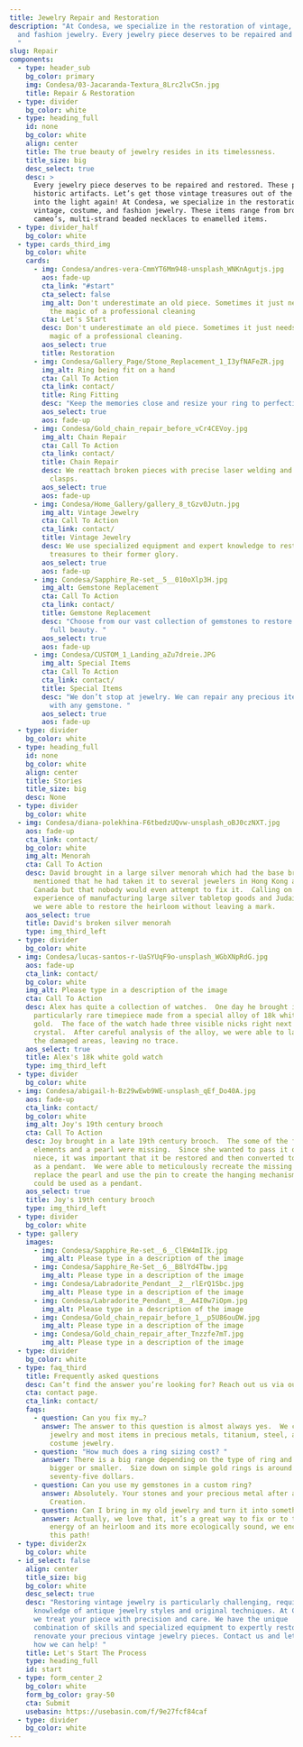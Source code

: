 ```yaml
---
title: Jewelry Repair and Restoration
description: "At Condesa, we specialize in the restoration of vintage, costume,
  and fashion jewelry. Every jewelry piece deserves to be repaired and restored.
  "
slug: Repair
components:
  - type: header_sub
    bg_color: primary
    img: Condesa/03-Jacaranda-Textura_8Lrc2lvC5n.jpg
    title: Repair & Restoration
  - type: divider
    bg_color: white
  - type: heading_full
    id: none
    bg_color: white
    align: center
    title: The true beauty of jewelry resides in its timelessness.
    title_size: big
    desc_select: true
    desc: >
      Every jewelry piece deserves to be repaired and restored. These pieces are
      historic artifacts. Let’s get those vintage treasures out of the box and
      into the light again! At Condesa, we specialize in the restoration of
      vintage, costume, and fashion jewelry. These items range from brooches to
      cameo’s, multi-strand beaded necklaces to enamelled items.
  - type: divider_half
    bg_color: white
  - type: cards_third_img
    bg_color: white
    cards:
      - img: Condesa/andres-vera-CmmYT6Mm948-unsplash_WNKnAgutjs.jpg
        aos: fade-up
        cta_link: "#start"
        cta_select: false
        img_alt: Don't underestimate an old piece. Sometimes it just needs some TLC and
          the magic of a professional cleaning
        cta: Let's Start
        desc: Don't underestimate an old piece. Sometimes it just needs some TLC and the
          magic of a professional cleaning.
        aos_select: true
        title: Restoration
      - img: Condesa/Gallery_Page/Stone_Replacement_1_I3yfNAFeZR.jpg
        img_alt: Ring being fit on a hand
        cta: Call To Action
        cta_link: contact/
        title: Ring Fitting
        desc: "Keep the memories close and resize your ring to perfection. "
        aos_select: true
        aos: fade-up
      - img: Condesa/Gold_chain_repair_before_vCr4CEVoy.jpg
        img_alt: Chain Repair
        cta: Call To Action
        cta_link: contact/
        title: Chain Repair
        desc: We reattach broken pieces with precise laser welding and replace broken
          clasps.
        aos_select: true
        aos: fade-up
      - img: Condesa/Home_Gallery/gallery_8_tGzv0Jutn.jpg
        img_alt: Vintage Jewelry
        cta: Call To Action
        cta_link: contact/
        title: Vintage Jewelry
        desc: We use specialized equipment and expert knowledge to restore vintage
          treasures to their former glory.
        aos_select: true
        aos: fade-up
      - img: Condesa/Sapphire_Re-set__5__010oXlp3H.jpg
        img_alt: Gemstone Replacement
        cta: Call To Action
        cta_link: contact/
        title: Gemstone Replacement
        desc: "Choose from our vast collection of gemstones to restore any design to its
          full beauty. "
        aos_select: true
        aos: fade-up
      - img: Condesa/CUSTOM_1_Landing_aZu7dreie.JPG
        img_alt: Special Items
        cta: Call To Action
        cta_link: contact/
        title: Special Items
        desc: "We don’t stop at jewelry. We can repair any precious item in any metal
          with any gemstone. "
        aos_select: true
        aos: fade-up
  - type: divider
    bg_color: white
  - type: heading_full
    id: none
    bg_color: white
    align: center
    title: Stories
    title_size: big
    desc: None
  - type: divider
    bg_color: white
  - img: Condesa/diana-polekhina-F6tbedzUQvw-unsplash_oBJ0czNXT.jpg
    aos: fade-up
    cta_link: contact/
    bg_color: white
    img_alt: Menorah
    cta: Call To Action
    desc: David brought in a large silver menorah which had the base broken off.  He
      mentioned that he had taken it to several jewelers in Hong Kong as well as
      Canada but that nobody would even attempt to fix it.  Calling on our
      experience of manufacturing large silver tabletop goods and Judaica items,
      we were able to restore the heirloom without leaving a mark.
    aos_select: true
    title: David's broken silver menorah
    type: img_third_left
  - type: divider
    bg_color: white
  - img: Condesa/lucas-santos-r-UaSYUqF9o-unsplash_WGbXNpRdG.jpg
    aos: fade-up
    cta_link: contact/
    bg_color: white
    img_alt: Please type in a description of the image
    cta: Call To Action
    desc: Alex has quite a collection of watches.  One day he brought in a
      particularly rare timepiece made from a special alloy of 18k white
      gold.  The face of the watch hade three visible nicks right next to the
      crystal.  After careful analysis of the alloy, we were able to laser weld
      the damaged areas, leaving no trace.
    aos_select: true
    title: Alex's 18k white gold watch
    type: img_third_left
  - type: divider
    bg_color: white
  - img: Condesa/abigail-h-Bz29wEwb9WE-unsplash_qEf_Do40A.jpg
    aos: fade-up
    cta_link: contact/
    bg_color: white
    img_alt: Joy's 19th century brooch
    cta: Call To Action
    desc: Joy brought in a late 19th century brooch.  The some of the flower petal
      elements and a pearl were missing.  Since she wanted to pass it on to a
      niece, it was important that it be restored and then converted to function
      as a pendant.  We were able to meticulously recreate the missing petals,
      replace the pearl and use the pin to create the hanging mechanism so it
      could be used as a pendant.
    aos_select: true
    title: Joy's 19th century brooch
    type: img_third_left
  - type: divider
    bg_color: white
  - type: gallery
    images:
      - img: Condesa/Sapphire_Re-set__6__ClEW4mIIk.jpg
        img_alt: Please type in a description of the image
      - img: Condesa/Sapphire_Re-Set__6__B8lYd4Tbw.jpg
        img_alt: Please type in a description of the image
      - img: Condesa/Labradorite_Pendant__2__rlErQ1Sbc.jpg
        img_alt: Please type in a description of the image
      - img: Condesa/Labradorite_Pendant__8__A4I0w7iOpm.jpg
        img_alt: Please type in a description of the image
      - img: Condesa/Gold_chain_repair_before_1__p5U86ouDW.jpg
        img_alt: Please type in a description of the image
      - img: Condesa/Gold_chain_repair_after_Tnzzfe7mT.jpg
        img_alt: Please type in a description of the image
  - type: divider
    bg_color: white
  - type: faq_third
    title: Frequently asked questions
    desc: Can’t find the answer you’re looking for? Reach out us via our
    cta: contact page.
    cta_link: contact/
    faqs:
      - question: Can you fix my…?
        answer: The answer to this question is almost always yes.  We can repair all
          jewelry and most items in precious metals, titanium, steel, and most
          costume jewelry.
      - question: "How much does a ring sizing cost? "
        answer: There is a big range depending on the type of ring and if it is getting
          bigger or smaller.  Size down on simple gold rings is around
          seventy-five dollars.
      - question: Can you use my gemstones in a custom ring?
        answer: Absolutely. Your stones and your precious metal after all this is Your
          Creation.
      - question: Can I bring in my old jewelry and turn it into something new?
        answer: Actually, we love that, it’s a great way to fix or to transform the
          energy of an heirloom and its more ecologically sound, we encourage
          this path!
  - type: divider2x
    bg_color: white
  - id_select: false
    align: center
    title_size: big
    bg_color: white
    desc_select: true
    desc: "Restoring vintage jewelry is particularly challenging, requiring vast
      knowledge of antique jewelry styles and original techniques. At Condesa,
      we treat your piece with precision and care. We have the unique
      combination of skills and specialized equipment to expertly restore and
      renovate your precious vintage jewelry pieces. Contact us and let us know
      how we can help! "
    title: Let's Start The Process
    type: heading_full
    id: start
  - type: form_center_2
    bg_color: white
    form_bg_color: gray-50
    cta: Submit
    usebasin: https://usebasin.com/f/9e27fcf84caf
  - type: divider
    bg_color: white
---
```

